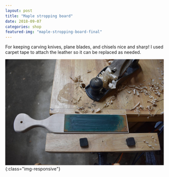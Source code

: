 ```yaml
---
layout: post
title: "Maple stropping board"
date: 2018-09-07
categories: shop 
featured-img: "maple-stropping-board-final"
---
```


For keeping carving knives, plane blades, and chisels nice and sharp! I used carpet tape to attach the leather so it can be replaced as needed.

![maple-stropping-board-final](/assets/img/posts/maple-stropping-board-final.jpg){:class="img-responsive"}

